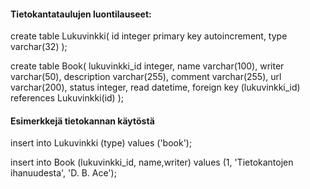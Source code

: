 #### Tietokantataulujen luontilauseet:

create table Lukuvinkki( 
id integer primary key autoincrement,
type varchar(32)
);


create table Book(
lukuvinkki_id integer, 
name varchar(100), 
writer varchar(50), 
description varchar(255), 
comment varchar(255), 
url varchar(200), 
status integer, read datetime, 
foreign key (lukuvinkki_id) 
	references Lukuvinkki(id)
); 

#### Esimerkkejä tietokannan käytöstä

insert into Lukuvinkki (type) values ('book');

insert into Book (lukuvinkki_id, name,writer) values (1, 'Tietokantojen ihanuudesta', 'D. B. Ace');
